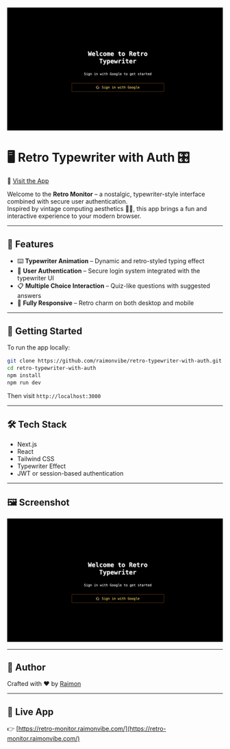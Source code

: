 ![Retro Typewriter](typewrite.png)

# 🖥️ Retro Typewriter with Auth 🎛️  
🔗 [Visit the App](https://retro-monitor.raimonvibe.com/)

Welcome to the **Retro Monitor** – a nostalgic, typewriter-style interface combined with secure user authentication.  
Inspired by vintage computing aesthetics 🧑‍💻, this app brings a fun and interactive experience to your modern browser.  

---

## 🧠 Features

- ⌨️ **Typewriter Animation** – Dynamic and retro-styled typing effect
- 🔐 **User Authentication** – Secure login system integrated with the typewriter UI
- 📋 **Multiple Choice Interaction** – Quiz-like questions with suggested answers
- 📱 **Fully Responsive** – Retro charm on both desktop and mobile

---

## 🚀 Getting Started

To run the app locally:

```bash
git clone https://github.com/raimonvibe/retro-typewriter-with-auth.git
cd retro-typewriter-with-auth
npm install
npm run dev
```

Then visit `http://localhost:3000`

---

## 🛠️ Tech Stack

- Next.js
- React
- Tailwind CSS
- Typewriter Effect
- JWT or session-based authentication

---

## 🖼️ Screenshot

![UI Preview](typewrite.png)

---

## 👤 Author

Crafted with ❤️ by [Raimon](https://github.com/raimonvibe)

---

## 🔗 Live App

👉 [https://retro-monitor.raimonvibe.com/](https://retro-monitor.raimonvibe.com/)
